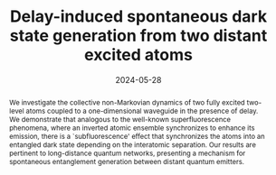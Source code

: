 ---
title: Delay-induced spontaneous dark state generation from two distant excited atoms
subtitle: ''
summary: ''
authors:
- William Alvarez-Giron
- Pablo Solano
- Kanu Sinha
- Pablo Barberis-Blostein
date: '2024-05-28'
lastmod: 2023-03-29T19:33:00-05:00
publishDate: '2023-03-29T00:33:00.091248Z'
publication_types:
- '2'
abstract: "We investigate the collective non-Markovian dynamics of two fully excited two-level atoms coupled to a one-dimensional waveguide in the presence of delay. We demonstrate that analogous to the well-known superfluorescence phenomena, where an inverted atomic ensemble synchronizes to enhance its emission, there is a `subfluorescence' effect that synchronizes the atoms into an entangled dark state depending on the interatomic separation. Our results are pertinent to long-distance quantum networks, presenting a mechanism for spontaneous entanglement generation between distant quantum emitters."
publication: 'Physical Review Research **6**, 023213'
url_pdf: https://arxiv.org/pdf/2303.06559.pdf
links:
  - name: Journal
    url: https://journals.aps.org/prresearch/abstract/10.1103/PhysRevResearch.6.023213
---